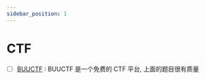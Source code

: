 ```yaml
---
sidebar_position: 1
---
```


# CTF
- [ ] [BUUCTF](https://buuoj.cn/) : BUUCTF 是一个免费的 CTF 平台, 上面的题目很有质量